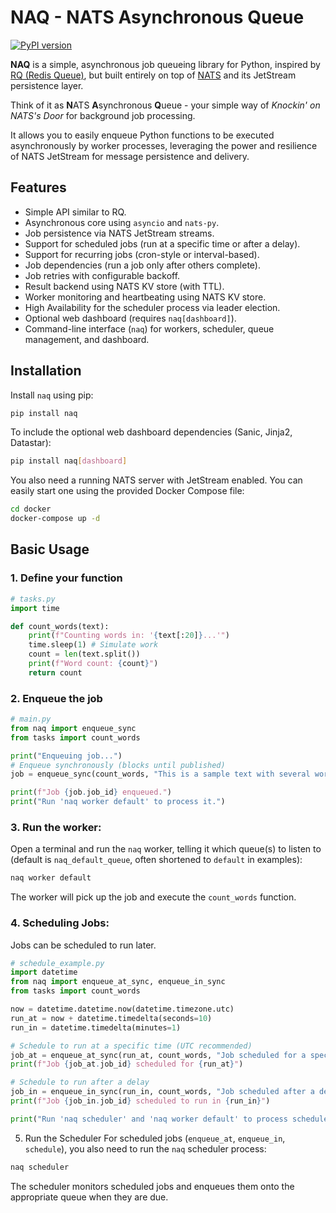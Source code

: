 # NAQ - NATS Asynchronous Queue

[![PyPI version](https://badge.fury.io/py/naq.svg)](https://badge.fury.io/py/naq) <!-- Placeholder - Add actual badge once published -->

**NAQ** is a simple, asynchronous job queueing library for Python, inspired by [RQ (Redis Queue)](https://python-rq.org/), but built entirely on top of [NATS](https://nats.io/) and its JetStream persistence layer.

Think of it as **N**ATS **A**synchronous **Q**ueue - your simple way of *Knockin' on NATS's Door* for background job processing.

It allows you to easily enqueue Python functions to be executed asynchronously by worker processes, leveraging the power and resilience of NATS JetStream for message persistence and delivery.

## Features

*   Simple API similar to RQ.
*   Asynchronous core using `asyncio` and `nats-py`.
*   Job persistence via NATS JetStream streams.
*   Support for scheduled jobs (run at a specific time or after a delay).
*   Support for recurring jobs (cron-style or interval-based).
*   Job dependencies (run a job only after others complete).
*   Job retries with configurable backoff.
*   Result backend using NATS KV store (with TTL).
*   Worker monitoring and heartbeating using NATS KV store.
*   High Availability for the scheduler process via leader election.
*   Optional web dashboard (requires `naq[dashboard]`).
*   Command-line interface (`naq`) for workers, scheduler, queue management, and dashboard.

## Installation

Install `naq` using pip:

```bash
pip install naq
```

To include the optional web dashboard dependencies (Sanic, Jinja2, Datastar):
```bash
pip install naq[dashboard]
```

You also need a running NATS server with JetStream enabled. You can easily start one using the provided Docker Compose file:
```bash
cd docker
docker-compose up -d
```

## Basic Usage
### 1. Define your function

```python
# tasks.py
import time

def count_words(text):
    print(f"Counting words in: '{text[:20]}...'")
    time.sleep(1) # Simulate work
    count = len(text.split())
    print(f"Word count: {count}")
    return count
```

### 2. Enqueue the job
```python
# main.py
from naq import enqueue_sync
from tasks import count_words

print("Enqueuing job...")
# Enqueue synchronously (blocks until published)
job = enqueue_sync(count_words, "This is a sample text with several words.")

print(f"Job {job.job_id} enqueued.")
print("Run 'naq worker default' to process it.")
```

### 3. Run the worker:

Open a terminal and run the `naq` worker, telling it which queue(s) to listen to (default is `naq_default_queue`, often shortened to `default` in examples):
```bash
naq worker default
```

The worker will pick up the job and execute the `count_words` function.

### 4. Scheduling Jobs:

Jobs can be scheduled to run later.

```python
# schedule_example.py
import datetime
from naq import enqueue_at_sync, enqueue_in_sync
from tasks import count_words

now = datetime.datetime.now(datetime.timezone.utc)
run_at = now + datetime.timedelta(seconds=10)
run_in = datetime.timedelta(minutes=1)

# Schedule to run at a specific time (UTC recommended)
job_at = enqueue_at_sync(run_at, count_words, "Job scheduled for a specific time.")
print(f"Job {job_at.job_id} scheduled for {run_at}")

# Schedule to run after a delay
job_in = enqueue_in_sync(run_in, count_words, "Job scheduled after a delay.")
print(f"Job {job_in.job_id} scheduled to run in {run_in}")

print("Run 'naq scheduler' and 'naq worker default' to process scheduled jobs.")
````

5. Run the Scheduler
For scheduled jobs (`enqueue_at`, `enqueue_in`, `schedule`), you also need to run the `naq` scheduler process:
```bash
naq scheduler
```
The scheduler monitors scheduled jobs and enqueues them onto the appropriate queue when they are due.


